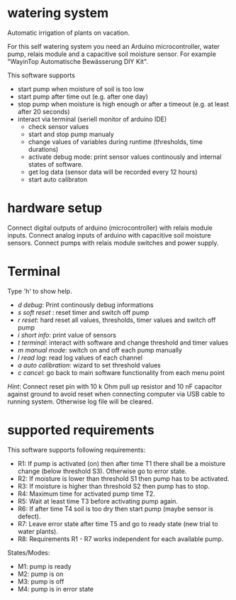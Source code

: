 # watering system
Automatic irrigation of plants on vacation.

For this self watering system you need an Arduino microcontroller, water pump, relais module and a capacitive soil moisture sensor. For example "WayinTop Automatische Bewässerung DIY Kit".

This software supports
* start pump when moisture of soil is too low
* start pump after time out (e.g. after one day)
* stop pump when moisture is high enough or after a timeout (e.g. at least after 20 seconds)
* interact via terminal (seriell monitor of arduino IDE)
  - check sensor values
  - start and stop pump manualy
  - change values of variables during runtime (thresholds, time durations)
  - activate debug mode: print sensor values continously and internal states of software.
  - get log data (sensor data will be recorded every 12 hours)
  - start auto calibraton

# hardware setup
Connect digital outputs of arduino (microcontroller) with relais module inputs. Connect analog inputs of arduino with capacitive soil moisture sensors. Connect pumps with relais module switches and power supply.

# Terminal
Type 'h' to show help.
* *d* _debug_: Print continously debug informations
* *s* _soft reset_ : reset timer and switch off pump
* *r* _reset_: hard reset all values, thresholds, timer values and switch off pump
* *i* _short info_: print value of sensors
* *t* _terminal_: interact with software and change threshold and timer values
* *m* _manual mode_: switch on and off each pump manually
* *l* _read log_: read log values of each channel
* *a* _auto calibration_: wizard to set threshold values
* *c* _cancel_: go back to main software functionality from each menu point

_Hint_: Connect reset pin with 10 k Ohm pull up resistor and 10 nF capacitor against ground to avoid reset when connecting computer via USB cable to running system. Otherwise log file will be cleared.

# supported requirements
This software supports following requirements:
* R1: If pump is activated (on) then after time T1 there shall be a moisture change (below threshold S3). Otherwise go to error state.
* R2: If moisture is lower than threshold S1 then pump has to be activated.
* R3: If moisture is higher than threshold S2 then pump has to stop.
* R4: Maximum time for activated pump time T2.
* R5: Wait at least time T3 before activating pump again.
* R6: If after time T4 soil is too dry then start pump (maybe sensor is defect).
* R7: Leave error state after time T5 and go to ready state (new trial to water plants).
* R8: Requirements R1 - R7 works independent for each available pump.

States/Modes:
* M1: pump is ready
* M2: pump is on
* M3: pump is off
* M4: pump is in error state
